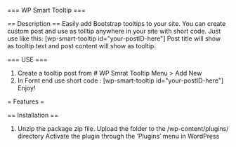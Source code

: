=== WP Smart Tooltip ===


== Description ==
Easily add Bootstrap tooltips to your site. You can create  custom post and use as tolltip anywhere in your site with short code.
Just use like this: [wp-smart-tooltip id="your-postID-here"] 
Post title will show as tooltip text and post content will show as tooltip. 


=== USE ===
1. Create a tooltip post from # WP Smrat Tooltip Menu > Add New  
2. In Fornt end use short code : [wp-smart-tooltip id="your-postID-here"] 
Enjoy! 


= Features =
  
    
   
 
== Installation ==
1. Unzip the package zip file. 
Upload the folder  to the /wp-content/plugins/ directory
Activate the plugin through the ‘Plugins’ menu in WordPress

